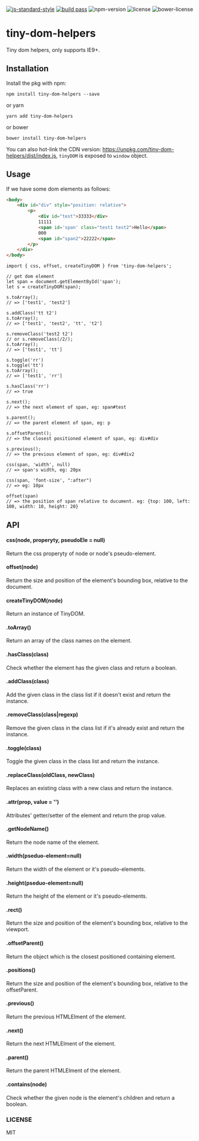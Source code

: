 [![js-standard-style](https://img.shields.io/badge/code%20style-standard-brightgreen.svg)](http://standardjs.com) [![build pass](https://api.travis-ci.org/dwqs/tiny-dom-helpers.svg?branch=master)](https://travis-ci.org/dwqs/tiny-dom-helpers) ![npm-version](https://img.shields.io/npm/v/tiny-dom-helpers.svg) ![license](https://img.shields.io/npm/l/tiny-dom-helpers.svg) ![bower-license](https://img.shields.io/bower/l/tiny-dom-helpers.svg)

# tiny-dom-helpers
Tiny dom helpers, only supports IE9+.

## Installation
Install the pkg with npm:
```
npm install tiny-dom-helpers --save
```
or yarn
```
yarn add tiny-dom-helpers
```
or bower
```
bower install tiny-dom-helpers
```
You can also hot-link the CDN version: https://unpkg.com/tiny-dom-helpers/dist/index.js, `tinyDOM` is exposed to `window` object.

## Usage
If we have some dom elements as follows:

```html
<body>
    <div id="div" style="position: relative">
        <p>
            <div id="test">33333</div>
            11111
            <span id='span' class="test1 test2">Hello</span> 
            000
            <span id="span2">22222</span>    
        </p>    
    </div> 
</body>    
```

```
import { css, offset, createTinyDOM } from 'tiny-dom-helpers';

// get dom element
let span = document.getElementById('span');
let s = createTinyDOM(span);

s.toArray(); 
// => ['test1', 'test2']

s.addClass('tt t2')
s.toArray(); 
// => ['test1', 'test2', 'tt', 't2']

s.removeClass('test2 t2')
// or s.removeClass(/2/);
s.toArray(); 
// => ['test1', 'tt']

s.toggle('rr')
s.toggle('tt')
s.toArray(); 
// => ['test1', 'rr']

s.hasClass('rr')
// => true

s.next();
// => the next element of span, eg: span#test

s.parent();
// => the parent element of span, eg: p

s.offsetParent();
// => the closest positioned element of span, eg: div#div

s.previous();
// => the previous element of span, eg: div#div2

css(span, 'width', null)
// => span's width, eg: 20px

css(span, 'font-size', ":after")
// => eg: 10px

offset(span)
// => the position of span relative to ducument. eg: {top: 100, left: 100, width: 10, height: 20}
```

## API
#### css(node, properyty, pseudoEle = null)
Return the css properyty of node or node's pseudo-element.

#### offset(node)
Return the size and position of the element's bounding box, relative to the document.

#### createTinyDOM(node)
Return an instance of TinyDOM.

#### .toArray()
Return an array of the class names on the element.

#### .hasClass(class)
Check whether the element has the given class and return a boolean.

#### .addClass(class)
Add the given class in the class list if it doesn't exist and return the instance. 

#### .removeClass(class|regexp)
Remove the given class in the class list if it's already exist and return the instance.

#### .toggle(class)
Toggle the given class in the class list and return the instance.

#### .replaceClass(oldClass, newClass)
Replaces an existing class with a new class and return the instance.

#### .attr(prop, value = '')
Attributes' getter/setter of the element and return the prop value. 

#### .getNodeName()
Return the node name of the element.

#### .width(pseduo-element=null)
Return the width of the element or it's pseudo-elements.

#### .height(pseduo-element=null)
Return the height of the element or it's pseudo-elements.

#### .rect()
Return the size and position of the element's bounding box, relative to the viewport.

#### .offsetParent()
Return the object which is the closest positioned containing element.

#### .positions()
Return the size and position of the element's bounding box, relative to the offsetParent.

#### .previous()
Return the previous HTMLElment of the element.

#### .next()
Return the next HTMLElment of the element.

#### .parent()
Return the parent HTMLElment of the element.

#### .contains(node)
Check whether the given node is the element's children and return a boolean.

### LICENSE
MIT

